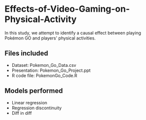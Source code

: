 # Effects-of-Video-Gaming-on-Physical-Activity
In this study, we attempt to identify a causal effect between playing Pokémon GO and players' physical activities.

Files included
----------------------
  - Dataset: Pokemon_Go_Data.csv	
  - Presentation: Pokemon_Go_Project.ppt
  - R code file: PokemonGo_Code.R

Models performed
----------------------
  - Linear regression
  - Regression discontinuity
  - Diff in diff

